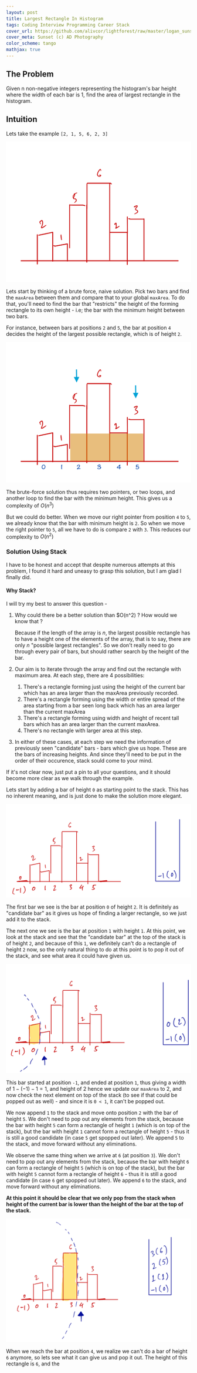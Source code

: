 ```yaml
---
layout: post
title: Largest Rectangle In Histogram
tags: Coding Interview Programming Career Stack
cover_url: https://github.com/alivcor/lightforest/raw/master/logan_sunset.jpg
cover_meta: Sunset (c) AD Photography
color_scheme: tango
mathjax: true
---
```

<style TYPE="text/css">
code.has-jax {font: inherit; font-size: 100%; background: inherit; border: inherit;}
</style>
<script type="text/x-mathjax-config">
MathJax.Hub.Config({
    tex2jax: {
        inlineMath: [['$','$']],
        skipTags: ['script', 'noscript', 'style', 'textarea', 'pre'] // removed 'code' entry
    }
});
MathJax.Hub.Queue(function() {
    var all = MathJax.Hub.getAllJax(), i;
    for(i = 0; i < all.length; i += 1) {
        all[i].SourceElement().parentNode.className += ' has-jax';
    }
});
</script>
<script type="text/javascript" src="https://cdnjs.cloudflare.com/ajax/libs/mathjax/2.7.4/MathJax.js?config=TeX-AMS_HTML-full"></script>

## The Problem

Given n non-negative integers representing the histogram's bar height where the width of each bar is 1, find the area of largest rectangle in the histogram.


## Intuition

Lets take the example `[2, 1, 5, 6, 2, 3]`

<img src="https://github.com/alivcor/lightforest/raw/master/largest1.png"/>


Lets start by thinking of a brute force, naive solution. Pick two bars and find the `maxArea` between them and compare that to your global `maxArea`. To do that, you'll need to find the bar that "restricts" the height of the forming rectangle to its own height - i.e; the bar with the minimum height between two bars.

For instance, between bars at positions `2` and `5`, the bar at position `4` decides the height of the largest possible rectangle, which is of height `2`.

<img src="https://github.com/alivcor/lightforest/raw/master/largest1_1.png"/>

The brute-force solution thus requires two pointers, or two loops, and another loop to find the bar with the minimum height. This gives us a complexity of $O(n^3)$

But we could do better. When we move our right pointer from position `4` to `5`, we already know that the bar with minimum height is `2`. So when we move the right pointer to `5`, all we have to do is compare `2` with `3`. This reduces our complexity to $O(n^2)$

### Solution Using Stack

I have to be honest and accept that despite numerous attempts at this problem, I found it hard and uneasy to grasp this solution, but I am glad I finally did.

#### Why Stack?

I will try my best to answer this question - 

1. Why could there be a better solution than $O(n^2) ? How would we know that ? 

    Because if the length of the array is $n$, the largest possible rectangle has to have a height one of the elements of the array, that is to say, there are only $n$ "possible largest rectangles". So we don't really need to go through every pair of bars, but should rather search by the height of the bar.

2. Our aim is to iterate through the array and find out the rectangle with maximum area. At each step, there are 4 possibilities:
    1. There's a rectangle forming just using the height of the current bar which has an area larger than the maxArea previously recorded.
    2. There's a rectangle forming using the width or entire spread of the area starting from a bar seen long back which has an area larger than the current maxArea
    3. There's a rectangle forming using width and height of recent tall bars which has an area larger than the current maxArea.
    4. There's no rectangle with larger area at this step.

3. In either of these cases, at each step we need the information of previously seen "candidate" bars - bars which give us hope. These are the bars of increasing heights. And since they'll need to be put in the order of their occurence, stack sould come to your mind. 

If it's not clear now, just put a pin to all your questions, and it should become more clear as we walk through the example.

Lets start by adding a bar of height `0` as starting point to the stack. This has no inherent meaning, and is just done to make the solution more elegant.

<img src="https://github.com/alivcor/lightforest/raw/master/largest2.png"/>

The first bar we see is the bar at position `0` of height `2`. It is definitely as "candidate bar" as it gives us hope of finding a larger rectangle, so we just add it to the stack.

The next one we see is the bar at position `1` with height `1`. At this point, we look at the stack and see that the "candidate bar" at the top of the stack is of height `2`, and because of this `1`, we definitely can't do a rectangle of height `2` now, so the only natural thing to do at this point is to pop it out of the stack, and see what area it could have given us.

<img src="https://github.com/alivcor/lightforest/raw/master/largest3.png"/>

This bar started at position `-1`, and ended at position `1`, thus giving a width of $1-(-1)-1 = 1$, and height of $2$ hence we update our `maxArea` to $2$, and now check the next element on top of the stack (to see if that could be popped out as well) - and since it is `0 < 1`, it can't be popped out.

We now append `1` to the stack and move onto position `2` with the bar of height `5`. We don't need to pop out any elements from the stack, because the bar with height `5` can form a rectangle of height `1` (which is on top of the stack), but the bar with height `1` cannot form a rectangle of height `5` - thus it is still a good candidate (in case `5` get spopped out later). We append `5` to the stack, and move forward without any eliminations.

We observe the same thing when we arrive at `6` (at position `3`). We don't need to pop out any elements from the stack, because the bar with height `6` can form a rectangle of height `5` (which is on top of the stack), but the bar with height `5` cannot form a rectangle of height `6` - thus it is still a good candidate (in case `6` get spopped out later). We append `6` to the stack, and move forward without any eliminations.

<b>At this point it should be clear that we only pop from the stack when height of the current bar is lower than the height of the bar at the top of the stack.</b>

<img src="https://github.com/alivcor/lightforest/raw/master/largest4.png"/>

When we reach the bar at position `4`, we realize we can't do a bar of height `6` anymore, so lets see what it can give us and pop it out. The height of this rectangle is `6`, and the 


